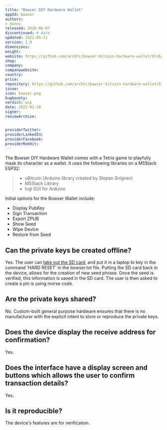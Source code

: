 ```yaml
---
title: "Bowser DIY Hardware Wallet"
appId: bowser
authors:
- danny
released: 2020-06-07
discontinued: # date
updated: 2021-05-11
version: 1.0
dimensions: 
weight: 
website: https://github.com/arcbtc/bowser-bitcoin-hardware-wallet/blob/master/README.md
shop: 
company: 
companywebsite: 
country: 
price: 
repository: https://github.com/arcbtc/bowser-bitcoin-hardware-wallet/blob/master/README.md
issue:
icon: bowser.png
bugbounty:
verdict: wip
date: 2022-01-20
signer:
reviewArchive:


providerTwitter: 
providerLinkedIn: 
providerFacebook: 
providerReddit: 
---
```



The Bowser DIY Hardware Wallet comes with a Tetris game to playfully mask its character as a wallet. It uses the following libraries on a M5Stack ESP32:

> - uBitcoin (Arduino library created by Stepan Snigirev)
> - M5Stack Library
> - lvgl GUI for Arduino

Initial options for the Bowser Wallet include:

- Display PubKey
- Sign Transaction
- Export ZPUB
- Show Seed
- Wipe Device
- Restore from Seed

## Can the private keys be created offline?

Yes. The user can [take out the SD card](https://youtu.be/DG1zrlAVdys?t=525), and put it in a laptop to key in the command 'HARD RESET' in the bowser.txt file. Putting the SD card back in the device, allows for the creation of new seed phrase. Once the seed is verified, this information is saved in the SD card. The user is then asked to create a pin is using morse code.

## Are the private keys shared? 

No. Custom-built general purpose hardware ensures that there is no manufacturer with the explicit intent to store or reproduce the private keys.

## Does the device display the receive address for confirmation?

Yes.

## Does the interface have a display screen and buttons which allows the user to confirm transaction details?

Yes.

## Is it reproducible?

The device's features are for verification.